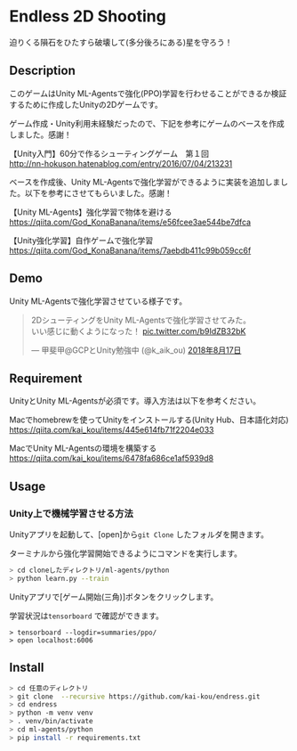 # Endless 2D Shooting

迫りくる隕石をひたすら破壊して(多分後ろにある)星を守ろう！


## Description

このゲームはUnity ML-Agentsで強化(PPO)学習を行わせることができるか検証するために作成したUnityの2Dゲームです。  
  
ゲーム作成・Unity利用未経験だったので、下記を参考にゲームのベースを作成しました。感謝！  

【Unity入門】60分で作るシューティングゲーム　第１回  
http://nn-hokuson.hatenablog.com/entry/2016/07/04/213231  
  
ベースを作成後、Unity ML-Agentsで強化学習ができるように実装を追加しました。以下を参考にさせてもらいました。感謝！  
  
  
【Unity ML-Agents】強化学習で物体を避ける  
https://qiita.com/God_KonaBanana/items/e56fcee3ae544be7dfca  
  
【Unity強化学習】自作ゲームで強化学習  
https://qiita.com/God_KonaBanana/items/7aebdb411c99b059cc6f  
  

## Demo

Unity ML-Agentsで強化学習させている様子です。  

<blockquote class="twitter-tweet" data-lang="ja"><p lang="ja" dir="ltr">2DシューティングをUnity ML-Agentsで強化学習させてみた。<br>いい感じに動くようになった！ <a href="https://t.co/b9IdZB32bK">pic.twitter.com/b9IdZB32bK</a></p>&mdash; 甲斐甲@GCPとUnity勉強中 (@k_aik_ou) <a href="https://twitter.com/k_aik_ou/status/1030279378125475840?ref_src=twsrc%5Etfw">2018年8月17日</a></blockquote>
<script async src="https://platform.twitter.com/widgets.js" charset="utf-8"></script>


## Requirement

UnityとUnity ML-Agentsが必須です。導入方法は以下を参考ください。  
  
  
Macでhomebrewを使ってUnityをインストールする(Unity Hub、日本語化対応)  
https://qiita.com/kai_kou/items/445e614fb71f2204e033  
  
MacでUnity ML-Agentsの環境を構築する  
https://qiita.com/kai_kou/items/6478fa686ce1af5939d8  


## Usage

### Unity上で機械学習させる方法

Unityアプリを起動して、[open]から```git Clone``` したフォルダを開きます。  
  
ターミナルから強化学習開始できるようにコマンドを実行します。  
  
```sh
> cd cloneしたディレクトリ/ml-agents/python
> python learn.py --train
```

Unityアプリで[ゲーム開始(三角)]ボタンをクリックします。  

学習状況は```tensorboard``` で確認ができます。

```sh:別ターミナルで
> tensorboard --logdir=summaries/ppo/
> open localhost:6006
```

## Install

```sh
> cd 任意のディレクトリ
> git clone  --recursive https://github.com/kai-kou/endress.git
> cd endress
> python -m venv venv
> . venv/bin/activate
> cd ml-agents/python
> pip install -r requirements.txt
```
